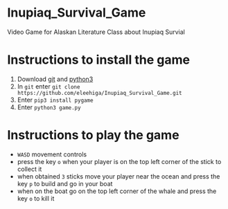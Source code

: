 # Inupiaq_Survival_Game
Video Game for Alaskan Literature Class about Inupiaq Survial
# Instructions to install the game
1. Download [git](https://git-scm.com/downloads) and [python3](https://www.python.org/downloads/)
2. In `git` enter `git clone https://github.com/eleehiga/Inupiaq_Survival_Game.git`
3. Enter `pip3 install pygame`
4. Enter `python3 game.py`
# Instructions to play the game
* `WASD` movement controls
* press the key `o` when your player is on the top left corner of the stick to collect it
* when obtained `3` sticks move your player near the ocean and press the key `p` to build and go in your boat
* when on the boat go on the top left corner of the whale and press the key `o` to kill it
